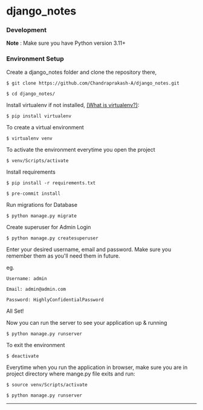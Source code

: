 # django_notes

### Development

**Note** : Make sure you have Python version 3.11+

### Environment Setup

Create a django_notes folder and clone the repository there,

`$ git clone https://github.com/Chandraprakash-A/django_notes.git`

`$ cd django_notes/`

Install virtualenv if not installed,  [(What is virtualenv?)](https://www.youtube.com/watch?v=N5vscPTWKOk&t=313s):

`$ pip install virtualenv`

To create a virtual environment

`$ virtualenv venv`

To activate the environment everytime you open the project

`$ venv/Scripts/activate`

Install requirements

`$ pip install -r requirements.txt`

`$ pre-commit install`

Run migrations for Database

`$ python manage.py migrate`

Create superuser for Admin Login

`$ python manage.py createsuperuser`

Enter your desired username, email and password. Make sure you remember them as you'll need them in future.

eg.

    Username: admin

    Email: admin@admin.com

    Password: HighlyConfidentialPassword

All Set!

Now you can run the server to see your application up & running

`$ python manage.py runserver`

To exit the environment

`$ deactivate`

Everytime when you run the application in browser, make sure you are in project directory where mange.py file exits and run:

`$ source venv/Scripts/activate`

`$ python manage.py runserver`

---
